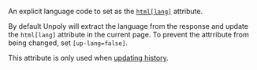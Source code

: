 An explicit language code to set as the [`html[lang]`](https://www.tpgi.com/using-the-html-lang-attribute/) attribute.

By default Unpoly will extract the language from the response and update the `html[lang]`
attribute in the current page.
To prevent the attrribute from being changed, set `[up-lang=false]`.

This attribute is only used when [updating history](https://unpoly.com/updating-history).